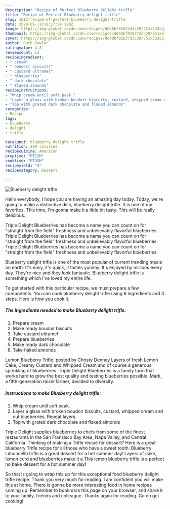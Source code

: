```yaml
---
description: "Recipe of Perfect Blueberry delight trifle"
title: "Recipe of Perfect Blueberry delight trifle"
slug: 1812-recipe-of-perfect-blueberry-delight-trifle
date: 2020-09-11T18:17:54.120Z
image: https://img-global.cpcdn.com/recipes/d648bf02637d3c29/751x532cq70/blueberry-delight-trifle-recipe-main-photo.jpg
thumbnail: https://img-global.cpcdn.com/recipes/d648bf02637d3c29/751x532cq70/blueberry-delight-trifle-recipe-main-photo.jpg
cover: https://img-global.cpcdn.com/recipes/d648bf02637d3c29/751x532cq70/blueberry-delight-trifle-recipe-main-photo.jpg
author: Ruth Fowler
ratingvalue: 4.8
reviewcount: 13
recipeingredient:
- " cream"
- " boudoir biscuits"
- " custard ultramel"
- " blueberries"
- " dark chocolate"
- " flaked almonds"
recipeinstructions:
- "Whip cream until soft peak."
- "Layer a glass with broken boudoir biscuits, custard, whipped cream and cut blueberries. Repeat layers."
- "Top with grated dark chocolate and flaked almonds"
categories:
- Recipe
tags:
- blueberry
- delight
- trifle

katakunci: blueberry delight trifle 
nutrition: 280 calories
recipecuisine: American
preptime: "PT12M"
cooktime: "PT35M"
recipeyield: "4"
recipecategory: Dessert

---
```



![Blueberry delight trifle](https://img-global.cpcdn.com/recipes/d648bf02637d3c29/751x532cq70/blueberry-delight-trifle-recipe-main-photo.jpg)

Hello everybody, I hope you are having an amazing day today. Today, we're going to make a distinctive dish, blueberry delight trifle. It is one of my favorites. This time, I'm gonna make it a little bit tasty. This will be really delicious.

Triple Delight Blueberries has become a name you can count on for &#34;straight from the field&#34; freshness and unbelievably flavorful blueberries. Triple Delight Blueberries has become a name you can count on for &#34;straight from the field&#34; freshness and unbelievably flavorful blueberries. Triple Delight Blueberries has become a name you can count on for &#34;straight from the field&#34; freshness and unbelievably flavorful blueberries.

Blueberry delight trifle is one of the most popular of current trending meals on earth. It's easy, it's quick, it tastes yummy. It's enjoyed by millions every day. They're nice and they look fantastic. Blueberry delight trifle is something which I've loved my entire life.


To get started with this particular recipe, we must prepare a few components. You can cook blueberry delight trifle using 6 ingredients and 3 steps. Here is how you cook it.

<!--inarticleads1-->

##### The ingredients needed to make Blueberry delight trifle:

1. Prepare  cream
1. Make ready  boudoir biscuits
1. Take  custard ultramel
1. Prepare  blueberries
1. Make ready  dark chocolate
1. Take  flaked almonds


Lemon Blueberry Trifle. posted by Christy Denney Layers of fresh Lemon Cake, Creamy Custard and Whipped Cream and of course a generous sprinkling of blueberries. Triple Delight Blueberries is a family farm that works hard to grow the best quality and tasting blueberries possible. Mark, a fifth-generation raisin farmer, decided to diversify. 

<!--inarticleads2-->

##### Instructions to make Blueberry delight trifle:

1. Whip cream until soft peak.
1. Layer a glass with broken boudoir biscuits, custard, whipped cream and cut blueberries. Repeat layers.
1. Top with grated dark chocolate and flaked almonds


Triple Delight supplies blueberries to chefs from some of the finest restaurants in the San Fransisco Bay Area, Napa Valley, and Central California. Thinking of making a Trifle recipe for dessert? Here is a great blueberry Trifle recipe for all those who have a sweet tooth. Blueberry Limoncello trifle is a great dessert for a hot summer day! Layers of cake, lemon curd and blueberries make it a This lemon blueberry trifle is a perfect no bake dessert for a hot summer day! 

So that is going to wrap this up for this exceptional food blueberry delight trifle recipe. Thank you very much for reading. I am confident you will make this at home. There is gonna be more interesting food in home recipes coming up. Remember to bookmark this page on your browser, and share it to your family, friends and colleague. Thanks again for reading. Go on get cooking!
